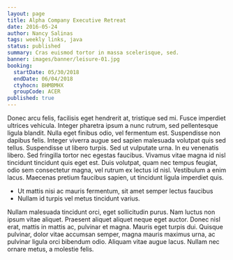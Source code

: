 ```yaml
---
layout: page
title: Alpha Company Executive Retreat
date: 2016-05-24
author: Nancy Salinas
tags: weekly links, java
status: published
summary: Cras euismod tortor in massa scelerisque, sed.
banner: images/banner/leisure-01.jpg
booking:
  startDate: 05/30/2018
  endDate: 06/04/2018
  ctyhocn: BHMBMHX
  groupCode: ACER
published: true
---
```

Donec arcu felis, facilisis eget hendrerit at, tristique sed mi. Fusce imperdiet ultrices vehicula. Integer pharetra ipsum a nunc rutrum, sed pellentesque ligula blandit. Nulla eget finibus odio, vel fermentum est. Suspendisse non dapibus felis. Integer viverra augue sed sapien malesuada volutpat quis sed tellus. Suspendisse ut libero turpis. Sed ut vulputate urna. In eu venenatis libero. Sed fringilla tortor nec egestas faucibus. Vivamus vitae magna id nisl tincidunt tincidunt quis eget est. Duis volutpat, quam nec tempus feugiat, odio sem consectetur magna, vel rutrum ex lectus id nisl. Vestibulum a enim lacus. Maecenas pretium faucibus sapien, ut tincidunt ligula imperdiet quis.

* Ut mattis nisi ac mauris fermentum, sit amet semper lectus faucibus
* Nullam id turpis vel metus tincidunt varius.

Nullam malesuada tincidunt orci, eget sollicitudin purus. Nam luctus non ipsum vitae aliquet. Praesent aliquet aliquet neque eget auctor. Donec nisl erat, mattis in mattis ac, pulvinar et magna. Mauris eget turpis dui. Quisque pulvinar, dolor vitae accumsan semper, magna mauris maximus urna, ac pulvinar ligula orci bibendum odio. Aliquam vitae augue lacus. Nullam nec ornare metus, a molestie felis.
